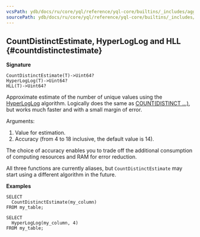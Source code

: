 ```yaml
---
vcsPath: ydb/docs/ru/core/yql/reference/yql-core/builtins/_includes/aggregation/count_distinct_estimate.md
sourcePath: ydb/docs/ru/core/yql/reference/yql-core/builtins/_includes/aggregation/count_distinct_estimate.md
---
```

## CountDistinctEstimate, HyperLogLog and HLL {#countdistinctestimate}

**Signature**
```
CountDistinctEstimate(T)->Uint64?
HyperLogLog(T)->Uint64?
HLL(T)->Uint64?
```

Approximate estimate of the number of unique values using the [HyperLogLog](https://en.wikipedia.org/wiki/HyperLogLog) algorithm. Logically does the same as [COUNT(DISTINCT ...)](#count), but works much faster and with a small margin of error.

Arguments:

1. Value for estimation.
2. Accuracy (from 4 to 18 inclusive, the default value is 14).

The choice of accuracy enables you to trade off the additional consumption of computing resources and RAM for error reduction.

All three functions are currently aliases, but `CountDistinctEstimate` may start using a different algorithm in the future.

**Examples**
```yql
SELECT
  CountDistinctEstimate(my_column)
FROM my_table;
```

```yql
SELECT
  HyperLogLog(my_column, 4)
FROM my_table;
```

